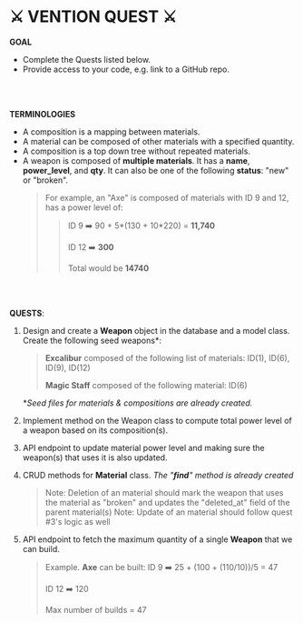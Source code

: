 # ⚔️ VENTION QUEST  ⚔️
**GOAL**
- Complete the Quests listed below.
- Provide access to your code, e.g. link to a GitHub repo.
<br />
<br />

**TERMINOLOGIES**
- A composition is a mapping between materials. 
- A material can be composed of other materials with a specified quantity.
- A composition is a top down tree without repeated materials.
- A weapon is composed of **multiple materials**. It has a **name**, **power_level**, and  **qty**. It can also be one of the following **status**: "new" or "broken".
	>For example, an "Axe" is composed of materials with ID 9 and 12, has a power level of:
	>> ID 9  ➡️  90 + 5*(130 + 10*220) = **11,740**
	>>
	>> ID 12 ➡️ **300**
	>>
	>> Total would be **14740**

<br />
<br />

**QUESTS**:
1) Design and create a **Weapon** object in the database and a model class. Create the following seed weapons*:
	> **Excalibur** composed of the following list of materials: ID(1), ID(6), ID(9), ID(12)
	>
	> **Magic Staff** composed of the following material: ID(6)

	\*_Seed files for materials & compositions are already created._
2) Implement method on the Weapon class to compute total power level of a weapon based on its composition(s).

3) API endpoint to update material power level and making sure the weapon(s) that uses it is also updated.

4) CRUD methods for **Material** class.
		_The "**find**" method is already created_
	>Note: Deletion of an material should mark the weapon that uses the material as "broken" and updates the "deleted_at" field of the parent material(s)
	>Note: Update of an material should follow quest #3's logic as well

5) API endpoint to fetch the maximum quantity of a single **Weapon** that we can build.
	> Example. **Axe** can be built:
	> ID 9  ➡️ 25 + (100 + (110/10))/5 =  47
	> 
	> ID 12 ➡️ 120
	> 
	> Max number of builds = 47
